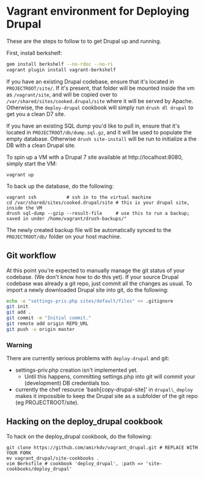 # Vagrant environment for Deploying Drupal

These are the steps to follow to to get Drupal up and running.

First, install berkshelf:

```bash
gem install berkshelf --no-rdoc --no-ri
vagrant plugin install vagrant-berkshelf
```

If you have an existing Drupal codebase, ensure that it's located in
`PROJECTROOT/site/`.  If it's present, that folder will be mounted inside the
vm as `/vagrant/site`, and will be copied over to
`/var/shared/sites/cooked.drupal/site` where it will be served by Apache.
Otherwise, the `deploy-drupal` cookbook will simply run `drush dl
drupal` to get you a clean D7 site.

If you have an existing SQL dump you'd like to pull in, ensure that it's
located in `PROJECTROOT/db/dump.sql.gz`, and it will be used to populate the
empty database. Otherwise `drush site-install` will be run to initialize a
the DB with a clean Drupal site.

To spin up a VM with a Drupal 7 site available at http://localhost:8080, simply
start the VM:

```
vagrant up
```

To back up the database, do the following:

```
vagrant ssh           # ssh in to the virtual machine
cd /var/shared/sites/cooked.drupal/site # this is your drupal site, inside the VM
drush sql-dump --gzip --result-file     # use this to run a backup; saved in under /home/vagrant/drush-backups/"
```

The newly created backup file will be automatically synced to the
`PROJECTROOT/db/` folder on your host machine.

## Git workflow

At this point you're expected to manually manage the git status of your
codebase. (We don't know how to do this yet).  If your source Drupal codebase
was already a git repo, just commit all the changes as usual. To import a newly
downloaded Drupal site into git, do the following:

```bash
echo -e "settings-priv.php sites/default/files" >> .gitignore
git init
git add .
git commit -m "Initial commit."
git remote add origin REPO_URL
git push -u origin master
```

### Warning

There are currently serious problems with `deploy-drupal` and git:

* settings-priv.php creation isn't implemented yet. 
  - Until this happens, committing settings.php into git will commit your
    (development) DB credentials too.
* currently the chef resource 'bash[copy-drupal-site]' in `drupal\_deploy`
  makes it impossible to keep the Drupal site as a subfolder of the git repo
  (eg PROJECTROOT/site).

## Hacking on the deploy\_drupal cookbook

To hack on the deploy\_drupal cookbook, do the following:

```
git clone https://github.com/amirkdv/vagrant_drupal.git # REPLACE WITH YOUR FORK
mv vagrant_drupal/site-cookbooks .
vim Berksfile # cookbook 'deploy_drupal', :path => 'site-cookbooks/deploy_drupal'
```
